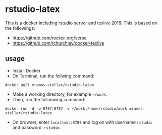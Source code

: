 # rstudio-latex
This is a docker including rstudio server and texlive 2016.
This is based on the followings:
+ https://github.com/rocker-org/verse
+ https://github.com/rchurchley/docker-texlive


## usage
+ Install Docker
+ On Terminal, run the follwing command:
```
docker pull mramos-stellar/rstudio-latex
```
+ Make a working directory, for example `~/work`.
+ Then, run the follonwing command:
```
docker run -d -p 8787:8787 -v ~/work:/home/rstudio/work mramos-stellar/rstudio-latex
```
+ On browser, enter `localhost:8787` and log on with username `rstudio` and password: `rstudio`.
